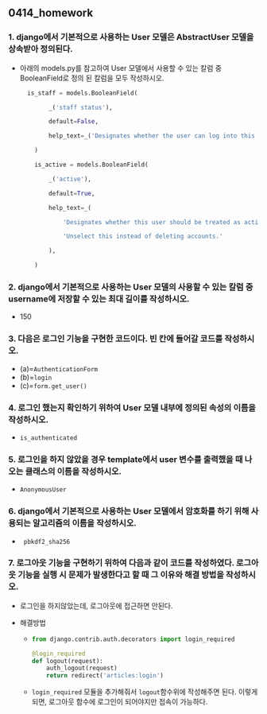 ## 0414_homework

### 1. django에서 기본적으로 사용하는 User 모델은 AbstractUser 모델을 상속받아 정의된다.

- 아래의 models.py를 참고하여 User 모델에서 사용할 수 있는 칼럼 중 BooleanField로 정의 된 칼럼을 모두 작성하시오.

  ```python
  	is_staff = models.BooleanField(
  
          _('staff status'),
  
          default=False,
  
          help_text=_('Designates whether the user can log into this admin site.'),
  
      )
  
      is_active = models.BooleanField(
  
          _('active'),
  
          default=True,
  
          help_text=_(
  
              'Designates whether this user should be treated as active. '
  
              'Unselect this instead of deleting accounts.'
  
          ),
  
      )
  ```

  

### 2.  django에서 기본적으로 사용하는 User 모델의 사용할 수 있는 칼럼 중 username에 저장할 수 있는 최대 길이를 작성하시오.

- 150



### 3. 다음은 로그인 기능을 구현한 코드이다. 빈 칸에 들어갈 코드를 작성하시오.

- (a)=`AuthenticationForm`
- (b)=`login`
- (c)=`form.get_user()`



### 4.  로그인 했는지 확인하기 위하여 User 모델 내부에 정의된 속성의 이름을 작성하시오.

- `is_authenticated`



### 5. 로그인을 하지 않았을 경우 template에서 user 변수를 출력했을 때 나오는 클래스의 이름을 작성하시오.

- `AnonymousUser`



### 6. django에서 기본적으로 사용하는 User 모델에서 암호화를 하기 위해 사용되는 알고리즘의 이름을 작성하시오.

- ` pbkdf2_sha256`



### 7. 로그아웃 기능을 구현하기 위하여 다음과 같이 코드를 작성하였다. 로그아웃 기능을 실행 시 문제가 발생한다고 할 때 그 이유와 해결 방법을 작성하시오.

-  로그인을 하지않았는데, 로그아웃에 접근하면 안된다.

- 해결방법

  - ```python
    from django.contrib.auth.decorators import login_required
    
    @login_required
    def logout(request):
        auth_logout(request)
        return redirect('articles:login')
    
    ```

  - `login_required` 모듈을 추가해줘서 `logout`함수위에 작성해주면 된다. 이렇게 되면, 로그아웃 함수에 로그인이 되어야지만 접속이 가능하다.